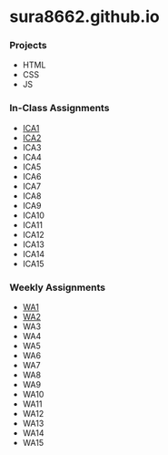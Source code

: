 # sura8662.github.io

### Projects
- HTML
- CSS
- JS

### In-Class Assignments
- [ICA1](https://docs.google.com/document/d/1cN7cFBf0bdsXWOqNzF33TDQ3SF6bgxWDFgg4klglmMI/edit?usp=sharing)
- [ICA2](https://docs.google.com/document/d/1mYTQ9S8UFY-YQizmKMlFNQxedMOU6a5hCQXeCZaATXk/edit?usp=sharing)
- ICA3
- ICA4
- ICA5
- ICA6
- ICA7
- ICA8
- ICA9
- ICA10
- ICA11
- ICA12
- ICA13
- ICA14
- ICA15

### Weekly Assignments
- [WA1](https://sura8662.github.io/WA/WA1)
- [WA2](https://sura8662.github.io/WA/WA2)
- WA3
- WA4
- WA5
- WA6
- WA7
- WA8
- WA9
- WA10
- WA11
- WA12
- WA13
- WA14
- WA15